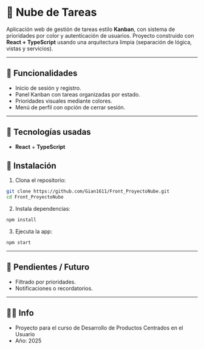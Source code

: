 # 📝 Nube de Tareas

Aplicación web de gestión de tareas estilo **Kanban**, con sistema de prioridades por color y autenticación de usuarios. Proyecto construido con **React + TypeScript** usando una arquitectura limpia (separación de lógica, vistas y servicios).

---

## 🚀 Funcionalidades

- Inicio de sesión y registro.
- Panel Kanban con tareas organizadas por estado.
- Prioridades visuales mediante colores.
- Menú de perfil con opción de cerrar sesión.

---

## 🧰 Tecnologías usadas

- **React** + **TypeScript**

## 🔧 Instalación

1. Clona el repositorio:

```bash
git clone https://github.com/Gian1611/Front_ProyectoNube.git
cd Front_ProyectoNube
```

2. Instala dependencias:

```bash
npm install
```

3. Ejecuta la app:

```bash
npm start
```

---

## 📌 Pendientes / Futuro

- Filtrado por prioridades.
- Notificaciones o recordatorios.

---

## 👨‍💻 Info

- Proyecto para el curso de Desarrollo de Productos Centrados en el Usuario
- Año: 2025
